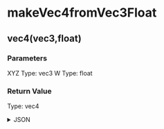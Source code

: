 # makeVec4fromVec3Float

## vec4(vec3,float)

### Parameters

XYZ
  Type: vec3
W
  Type: float

### Return Value

  Type: vec4

<details><summary>JSON</summary>

```
{
  "Type": "makeVec4fromVec3Float",
  "Name": "vec4(vec3,float)",
  "Category": 1,
  "InputPins": [
    {
      "Connection": null,
      "Id": "XYZ",
      "Type": "vec3"
    },
    {
      "Connection": null,
      "Id": "W",
      "Type": "float"
    }
  ],
  "OutputPins": [
    {
      "Id": "",
      "Type": "vec4"
    }
  ]
}
```

</details>

